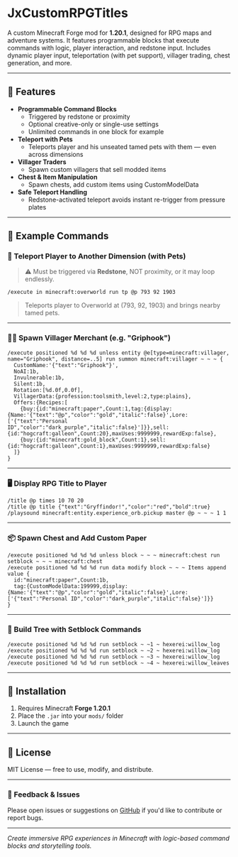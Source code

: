 # JxCustomRPGTitles

A custom Minecraft Forge mod for **1.20.1**, designed for RPG maps and adventure systems. It features programmable blocks that execute commands with logic, player interaction, and redstone input. Includes dynamic player input, teleportation (with pet support), villager trading, chest generation, and more.

---

## 🔧 Features

- **Programmable Command Blocks**
  - Triggered by redstone or proximity
  - Optional creative-only or single-use settings
  - Unlimited commands in one block for example
- **Teleport with Pets**
  - Teleports player and his unseated tamed pets with them — even across dimensions
- **Villager Traders**
  - Spawn custom villagers that sell modded items
- **Chest & Item Manipulation**
  - Spawn chests, add custom items using CustomModelData
- **Safe Teleport Handling**
  - Redstone-activated teleport avoids instant re-trigger from pressure plates

---

## 🧪 Example Commands

### 🚪 Teleport Player to Another Dimension (with Pets)

> ⚠️ Must be triggered via **Redstone**, NOT proximity, or it may loop endlessly.

```mcfunction
/execute in minecraft:overworld run tp @p 793 92 1903
```
> Teleports player to Overworld at (793, 92, 1903) and brings nearby tamed pets.

---

### 🧙‍♂️ Spawn Villager Merchant (e.g. "Griphook")

```mcfunction
/execute positioned %d %d %d unless entity @e[type=minecraft:villager, name="Griphook", distance=..5] run summon minecraft:villager ~ ~ ~ {
  CustomName:'{"text":"Griphook"}',
  NoAI:1b,
  Invulnerable:1b,
  Silent:1b,
  Rotation:[%d.0f,0.0f],
  VillagerData:{profession:toolsmith,level:2,type:plains},
  Offers:{Recipes:[
    {buy:{id:"minecraft:paper",Count:1,tag:{display:{Name:'{"text":"@p","color":"gold","italic":false}',Lore:['{"text":"Personal ID","color":"dark_purple","italic":false}']}},sell:{id:"hogcraft:galleon",Count:20},maxUses:9999999,rewardExp:false},
    {buy:{id:"minecraft:gold_block",Count:1},sell:{id:"hogcraft:galleon",Count:1},maxUses:9999999,rewardExp:false}
  ]}
}
```

---

### 🖥️ Display RPG Title to Player

```mcfunction
/title @p times 10 70 20
/title @p title {"text":"Gryffindor!","color":"red","bold":true}
/playsound minecraft:entity.experience_orb.pickup master @p ~ ~ ~ 1 1
```

---

### 📦 Spawn Chest and Add Custom Paper

```mcfunction
/execute positioned %d %d %d unless block ~ ~ ~ minecraft:chest run setblock ~ ~ ~ minecraft:chest
/execute positioned %d %d %d run data modify block ~ ~ ~ Items append value {
  id:"minecraft:paper",Count:1b,
  tag:{CustomModelData:199999,display:{Name:'{"text":"@p","color":"gold","italic":false}',Lore:['{"text":"Personal ID","color":"dark_purple","italic":false}']}}
}
```

---

### 🌳 Build Tree with Setblock Commands

```mcfunction
/execute positioned %d %d %d run setblock ~ ~1 ~ hexerei:willow_log
/execute positioned %d %d %d run setblock ~ ~2 ~ hexerei:willow_log
/execute positioned %d %d %d run setblock ~ ~3 ~ hexerei:willow_log
/execute positioned %d %d %d run setblock ~ ~4 ~ hexerei:willow_leaves
```

---

## 🧰 Installation

1. Requires Minecraft **Forge 1.20.1**
2. Place the `.jar` into your `mods/` folder
3. Launch the game

---

## 📝 License

MIT License — free to use, modify, and distribute.

---

### 💬 Feedback & Issues

Please open issues or suggestions on [GitHub](https://github.com/YOUR_USERNAME/YOUR_REPO_NAME) if you'd like to contribute or report bugs.

---

*Create immersive RPG experiences in Minecraft with logic-based command blocks and storytelling tools.*
